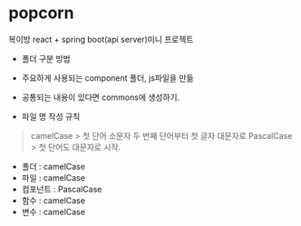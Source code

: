 # popcorn
복이방 react + spring boot(api server)미니 프로젝트

- 폴더 구분 방법
 - 주요하게 사용되는 component 폴더, js파일을 만듦
 - 공통되는 내용이 있다면 commons에 생성하기.
 
- 파일 명 작성 규칙
 > camelCase > 첫 단어 소문자 두 번째 단어부터 첫 글자 대문자로
 > PascalCase > 첫 단어도 대문자로 시작.
 - 폴더 : camelCase
 - 파일 : camelCase
 - 컴포넌트 : PascalCase
 - 함수 : camelCase
 - 변수 : camelCase

